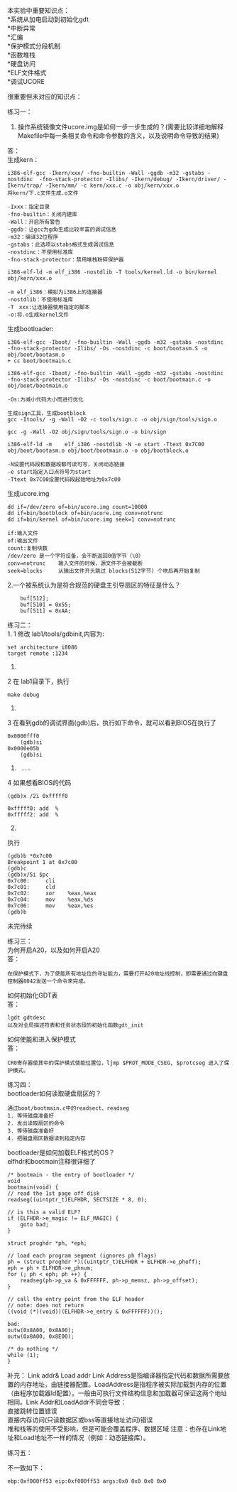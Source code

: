本实验中重要知识点：  
*系统从加电启动到初始化gdt  
*中断异常  
*汇编  
*保护模式分段机制  
*函数堆栈  
*硬盘访问  
*ELF文件格式  
*调试UCORE  

很重要但未对应的知识点：  


练习一：  
1. 操作系统镜像文件ucore.img是如何一步一步生成的？(需要比较详细地解释Makefile中每一条相关命令和命令参数的含义，以及说明命令导致的结果)  

答：  
生成kern：  

	i386-elf-gcc -Ikern/xxx/ -fno-builtin -Wall -ggdb -m32 -gstabs -nostdinc  -fno-stack-protector -Ilibs/ -Ikern/debug/ -Ikern/driver/ -Ikern/trap/ -Ikern/mm/ -c kern/xxx.c -o obj/kern/xxx.o  
	将kern/下.c文件生成.o文件  

	-Ixxx：指定目录  
	-fno-builtin：关闭内建库  
	-Wall：开启所有警告  
	-ggdb：让gcc为gdb生成比较丰富的调试信息  
	-m32：编译32位程序
	-gstabs：此选项以stabs格式生成调试信息 
	-nostdinc：不使用标准库 
	-fno-stack-protector：禁用堆栈粉碎保护器  
	
	i386-elf-ld -m elf_i386 -nostdlib -T tools/kernel.ld -o bin/kernel  obj/kern/xxx.o  

	-m elf_i386：模拟为i386上的连接器  
	-nostdlib：不使用标准库  
	-T　xxx:让连接器使用指定的脚本  
	-o:将.o生成kernel文件  


生成bootloader:  

	i386-elf-gcc -Iboot/ -fno-builtin -Wall -ggdb -m32 -gstabs -nostdinc  -fno-stack-protector -Ilibs/ -Os -nostdinc -c boot/bootasm.S -o obj/boot/bootasm.o
	+ cc boot/bootmain.c
	
	i386-elf-gcc -Iboot/ -fno-builtin -Wall -ggdb -m32 -gstabs -nostdinc  -fno-stack-protector -Ilibs/ -Os -nostdinc -c boot/bootmain.c -o obj/boot/bootmain.o  
	
	-Os:为减小代码大小而进行优化  
	
	生成sign工具，生成bootblock
	gcc -Itools/ -g -Wall -O2 -c tools/sign.c -o obj/sign/tools/sign.o
	
	gcc -g -Wall -O2 obj/sign/tools/sign.o -o bin/sign  
	
	i386-elf-ld -m    elf_i386 -nostdlib -N -e start -Ttext 0x7C00 obj/boot/bootasm.o obj/boot/bootmain.o -o obj/bootblock.o  
	
	-N设置代码段和数据段都可读可写，关闭动态链接  
	-e start指定入口点符号为start  
	-Ttext 0x7C00设置代码段起始地址为0x7c00  
	
生成ucore.img

	dd if=/dev/zero of=bin/ucore.img count=10000  
	dd if=bin/bootblock of=bin/ucore.img conv=notrunc 
	dd if=bin/kernel of=bin/ucore.img seek=1 conv=notrunc
	
	if:输入文件
	of:输出文件
	count:复制块数
	/dev/zero 是一个字符设备，会不断返回0值字节（\0）
	conv=notrunc    输入文件的时候，源文件不会被截断
	seek=blocks     从输出文件开头跳过 blocks(512字节) 个块后再开始复制  

2.一个被系统认为是符合规范的硬盘主引导扇区的特征是什么？  

		buf[512];  
		buf[510] = 0x55;  
		buf[511] = 0xAA;  

练习二：  
1.
1 修改 lab1/tools/gdbinit,内容为:  

	set architecture i8086  
	target remote :1234  
1.
2 在 lab1目录下，执行  

	make debug  

1.
3 在看到gdb的调试界面(gdb)后，执行如下命令，就可以看到BIOS在执行了  

	0x0000fff0
		(gdb)si
	0x0000e05b
		(gdb)si
1.		...
4 如果想看BIOS的代码  

	(gdb)x /2i 0xfffff0
		
	0xfffff0: add  %
	0xfffff2: add  %  

2.
执行

	(gdb)b *0x7c00  
	Breakpoint 1 at 0x7c00  
	(gdb)c
	(gdb)x/5i $pc
	0x7c00:		cli
	0x7c01:		cld
	0x7c02:		xor    %eax,%eax
    0x7c04:  	mov    %eax,%ds
	0x7c06:  	mov    %eax,%es
	(gdb)b 	
	
未完待续

练习三：  
为何开启A20，以及如何开启A20  
答：  

	在保护模式下，为了使能所有地址位的寻址能力，需要打开A20地址线控制，即需要通过向键盘控制器8042发送一个命令来完成。

如何初始化GDT表  
答：  
	
	lgdt gdtdesc
	以及对全局描述符表和任务状态段的初始化函数gdt_init

如何使能和进入保护模式  
答：  

	CR0寄存器使其中的保护模式使能位置位，ljmp $PROT_MODE_CSEG, $protcseg 进入了保护模式。

练习四：  
bootloader如何读取硬盘扇区的？  

	通过boot/bootmain.c中的readsect、readseg
	1. 等待磁盘准备好
	2. 发出读取扇区的命令
	3. 等待磁盘准备好
	4. 把磁盘扇区数据读到指定内存
	
bootloader是如何加载ELF格式的OS？  
elfhdr和bootmain注释很详细了

	/* bootmain - the entry of bootloader */
	void
	bootmain(void) {
    // read the 1st page off disk
    readseg((uintptr_t)ELFHDR, SECTSIZE * 8, 0);

    // is this a valid ELF?
    if (ELFHDR->e_magic != ELF_MAGIC) {
        goto bad;
    }

    struct proghdr *ph, *eph;

    // load each program segment (ignores ph flags)
    ph = (struct proghdr *)((uintptr_t)ELFHDR + ELFHDR->e_phoff);
    eph = ph + ELFHDR->e_phnum;
    for (; ph < eph; ph ++) {
        readseg(ph->p_va & 0xFFFFFF, ph->p_memsz, ph->p_offset);
    }

    // call the entry point from the ELF header
    // note: does not return
    ((void (*)(void))(ELFHDR->e_entry & 0xFFFFFF))();

	bad:
    outw(0x8A00, 0x8A00);
    outw(0x8A00, 0x8E00);

    /* do nothing */
    while (1);
	}

补充：
Link addr& Load addr
Link Address是指编译器指定代码和数据所需要放置的内存地址，由链接器配置。LoadAddress是指程序被实际加载到内存的位置（由程序加载器ld配置）。一般由可执行文件结构信息和加载器可保证这两个地址相同。Link Addr和LoadAddr不同会导致：  
直接跳转位置错误  
直接内存访问(只读数据区或bss等直接地址访问)错误  
堆和栈等的使用不受影响，但是可能会覆盖程序、数据区域 注意：也存在Link地址和Load地址不一样的情况（例如：动态链接库）。  

练习五：

不一致如下：

	ebp:0xf000ff53 eip:0xf000ff53 args:0x0 0x0 0x0 0x0


